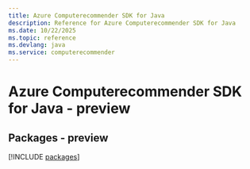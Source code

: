 ```yaml
---
title: Azure Computerecommender SDK for Java
description: Reference for Azure Computerecommender SDK for Java
ms.date: 10/22/2025
ms.topic: reference
ms.devlang: java
ms.service: computerecommender
---
```

# Azure Computerecommender SDK for Java - preview
## Packages - preview
[!INCLUDE [packages](computerecommender-index.md)]